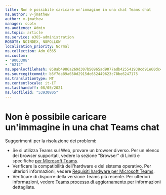 ```yaml
---
title: Non è possibile caricare un'immagine in una chat Teams chat
ms.author: v-jmathew
author: v-jmathew
manager: scotv
ms.audience: Admin
ms.topic: article
ms.service: o365-administration
ROBOTS: NOINDEX, NOFOLLOW
localization_priority: Normal
ms.collection: Adm_O365
ms.custom:
- "9003308"
- "6212"
ms.openlocfilehash: 858ab4986a269d307b50965ad9077adb425541938cd91e60dc470db27d81d954
ms.sourcegitcommit: b5f7da89a650d2915dc652449623c78be6247175
ms.translationtype: MT
ms.contentlocale: it-IT
ms.lasthandoff: 08/05/2021
ms.locfileid: "53930805"
---
```

# <a name="cant-upload-an-image-to-a-teams-chat"></a>Non è possibile caricare un'immagine in una chat Teams chat

Suggerimenti per la risoluzione dei problemi:

- Se si utilizza Teams sul Web, provare un browser diverso. Per un elenco dei browser supportati, vedere la sezione "Browser" di Limiti e specifiche [per Microsoft Teams](https://docs.microsoft.com/microsoftteams/limits-specifications-teams).
- Verificare la compatibilità dell'hardware e del sistema operativo. Per ulteriori informazioni, vedere [Requisiti hardware per Microsoft Teams](https://docs.microsoft.com/microsoftteams/hardware-requirements-for-the-teams-app).
- Verificare di disporre della versione Teams più recente. Per ulteriori informazioni, vedere [Teams processo di aggiornamento per](https://docs.microsoft.com/microsoftteams/teams-client-update) informazioni dettagliate.

